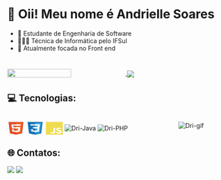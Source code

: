 # 💫 Oii! Meu nome é Andrielle Soares
- 🔭 Estudante de Engenharia de Software
- 🧑🏽‍🎓 Técnica de Informática pelo IFSul
- 🎯 Atualmente focada no Front end
#
<a href="https://github.com/driiDev/github-readme-stats">
  <img align="center" width="54%" height="40%" src="https://github-readme-stats.vercel.app/api?username=driiDev&hide=contribs&show_icons=true&theme=omni" />
</a>
<a href="https://github.com/driiDev/github-readme-stats">
  <img align="center" width="36%" src="https://github-readme-stats.vercel.app/api/top-langs/?username=driiDev&langs_count=5&layout=compact&theme=omni" />
</a>

## 💻 Tecnologias:
<div style="display: inline_block"><br>
  <img align="center" alt="Dri-HTML" height="30" width="40" src="https://raw.githubusercontent.com/devicons/devicon/master/icons/html5/html5-original.svg">
  <img align="center" alt="Dri-CSS" height="30" width="40" src="https://raw.githubusercontent.com/devicons/devicon/master/icons/css3/css3-original.svg">
  <img align="center" alt="Dri-Js" height="30" width="40" src="https://raw.githubusercontent.com/devicons/devicon/master/icons/javascript/javascript-plain.svg">
  <img align="center" alt="Dri-Java" height="30" width="40" src="https://cdn.jsdelivr.net/gh/devicons/devicon@latest/icons/java/java-original-wordmark.svg">
  <img align="center" alt="Dri-PHP" height="30" width="40" src="https://cdn.jsdelivr.net/gh/devicons/devicon@latest/icons/php/php-original.svg">
  <img src="https://github.com/driiDev/driiDev/assets/114599369/ffa4f736-32fd-4abf-9b49-4052bdbda744" width="110" height="120" align="right" alt="Dri-gif">
</div>

## 🌐 Contatos:
<a href="https://www.linkedin.com/in/andriellesoares/" target="_blank"><img src="https://img.shields.io/badge/-LinkedIn-%230077B5?style=for-the-badge&logo=linkedin&logoColor=white" target="_blank"></a>
<a href = "mailto:andriellesoares45@gmail.com"><img src="https://img.shields.io/badge/-Gmail-%23333?style=for-the-badge&logo=gmail&logoColor=white" target="_blank"></a>


